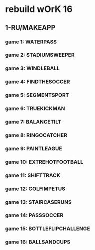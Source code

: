 # rebuild wOrK 16

## 1-RU/MAKEAPP
### game 1: WATERPASS
### game 2: STADIUMSWEEPER
### game 3: WINDLEBALL
### game 4: FINDTHESOCCER
### game 5: SEGMENTSPORT
### game 6: TRUEKICKMAN
### game 7: BALANCETILT
### game 8: RINGOCATCHER
### game 9: PAINTLEAGUE
### game 10: EXTREHOTFOOTBALL
### game 11: SHIFTTRACK
### game 12: GOLFIMPETUS
### game 13: STAIRCASERUNS
### game 14: PASSSOCCER
### game 15: BOTTLEFLIPCHALLENGE
### game 16: BALLSANDCUPS